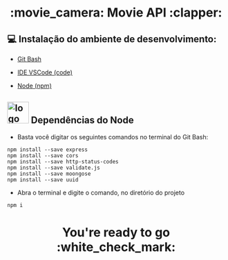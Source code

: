 <h1 align="center">:movie_camera: Movie API :clapper:</h1>

## :computer:  Instalação do ambiente de desenvolvimento:
- [Git Bash](https://gitforwindows.org/)

- [IDE VSCode (code)](https://code.visualstudio.com/)

- [Node (npm)](https://nodejs.org/en/)

<h2><img src="https://brandslogos.com/wp-content/uploads/images/nodejs-logo.png" alt = "logo Node" width = "50"> Dependências do Node</h2>

- Basta você digitar os seguintes comandos no terminal do Git Bash:
  
```
npm install --save express
npm install --save cors
npm install --save http-status-codes
npm install --save validate.js
npm install --save moongose
npm install --save uuid
```

- Abra o terminal e digite o comando, no diretório do projeto

```
npm i
```

<h1 align="center">You're ready to go :white_check_mark:</h1>
